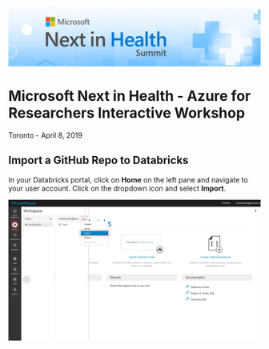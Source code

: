 <img src="../ReadmeImages/NiH.jpg" width="1000">

# Microsoft Next in Health - Azure for Researchers Interactive Workshop 
Toronto - April 8, 2019 

## Import a GitHub Repo to Databricks
In your Databricks portal, click on **Home** on the left pane and navigate to your user account. Click on the dropdown icon and select **Import**. 

  ![Import GitHub Repo to Databricks](../ReadmeImages/importGit.jpg "Import from GitHub")

